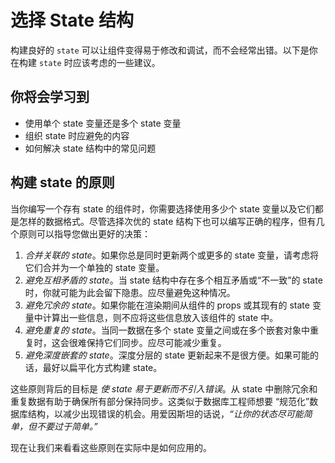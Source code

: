 # 选择 State 结构
构建良好的 `state` 可以让组件变得易于修改和调试，而不会经常出错。以下是你在构建 `state` 时应该考虑的一些建议。

## 你将会学习到
+ 使用单个 state 变量还是多个 state 变量
+ 组织 state 时应避免的内容
+ 如何解决 state 结构中的常见问题

## 构建 state 的原则 
当你编写一个存有 state 的组件时，你需要选择使用多少个 state 变量以及它们都是怎样的数据格式。尽管选择次优的 state 结构下也可以编写正确的程序，但有几个原则可以指导您做出更好的决策：

1. *合并关联的 state*。如果你总是同时更新两个或更多的 state 变量，请考虑将它们合并为一个单独的 state 变量。
2. *避免互相矛盾的 state*。当 state 结构中存在多个相互矛盾或“不一致”的 state 时，你就可能为此会留下隐患。应尽量避免这种情况。
3. *避免冗余的 state*。如果你能在渲染期间从组件的 props 或其现有的 state 变量中计算出一些信息，则不应将这些信息放入该组件的 state 中。
4. *避免重复的 state*。当同一数据在多个 state 变量之间或在多个嵌套对象中重复时，这会很难保持它们同步。应尽可能减少重复。
5. *避免深度嵌套的 state*。深度分层的 state 更新起来不是很方便。如果可能的话，最好以扁平化方式构建 state。

这些原则背后的目标是 *使 state 易于更新而不引入错误*。从 state 中删除冗余和重复数据有助于确保所有部分保持同步。这类似于数据库工程师想要 “规范化”数据库结构，以减少出现错误的机会。用爱因斯坦的话说，*“让你的状态尽可能简单，但不要过于简单。”*

现在让我们来看看这些原则在实际中是如何应用的。